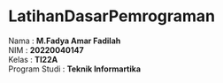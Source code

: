 # LatihanDasarPemrograman
Nama : <b>M.Fadya Amar Fadilah</b> <br>
NIM : <b>20220040147</b><br>
Kelas : <b>TI22A</b> <br>
Program Studi : <b>Teknik Informartika</b>
